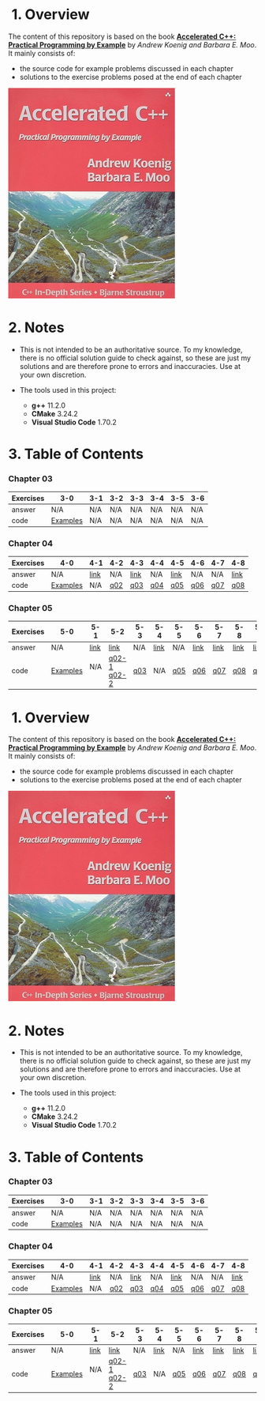 #  1. Overview
The content of this repository is based on the book [**Accelerated C++: Practical Programming by Example**](https://www.amazon.com/Accelerated-C-Practical-Programming-Example/dp/020170353X) by _Andrew Koenig and Barbara E. Moo_. It mainly consists of:
* the source code for example problems discussed in each chapter
* solutions to the exercise problems posed at the end of each chapter

![](book-cover.jpg)

# 2. Notes
* This is not intended to be an authoritative source. To my knowledge, there is no official solution guide to check against, so these are just my solutions and are therefore prone to errors and inaccuracies. Use at your own discretion.

* The tools used in this project:
	* **g++** 11.2.0
	* **CMake** 3.24.2
	* **Visual Studio Code** 1.70.2

# 3. Table of Contents
### Chapter 03
| Exercises | 3-0 | 3-1 | 3-2 | 3-3 | 3-4 | 3-5 | 3-6 |
|-----------|-----|-----|-----|-----|-----|-----|-----|
| answer    | N/A | N/A | N/A | N/A | N/A | N/A | N/A |
| code      | [Examples](/Chapter%2004/Examples) | N/A | N/A | N/A | N/A | N/A | N/A |
### Chapter 04
| Exercises | 4-0 | 4-1 | 4-2 | 4-3 | 4-4 | 4-5 | 4-6 | 4-7 | 4-8 |
|-----------|-----|-----|-----|-----|-----|-----|-----|-----|-----|
| answer    | N/A | [link](/Chapter%2004/Exercises#q4-1-we-noted-in-42365-that-it-is-essential-that-the-argument-types-in-a-call-to-max-match-exactly-will-the-following-code-work-if-there-is-a-problem-how-would-you-fix-it) | N/A |[link](/Chapter%2004/Exercises#q4-3-what-happens-if-we-rewrite-the-previous-program-to-allow-values-up-to-but-not-including-1000-but-neglect-to-change-the-arguments-to-setw-rewrite-the-program-to-be-more-robust-in-the-face-of-changes-that-allow-i-to-grow-without-adjusting-the-setw-arguments) | N/A | [link](/Chapter%2004/Exercises#q4-5-write-a-function-that-reads-words-from-an-input-stream-and-stores-them-in-a-vector-use-that-function-both-to-write-programs-that-count-the-number-of-words-in-the-input-and-to-count-how-many-times-each-word-occurred) | N/A | N/A | [link](/Chapter%2004/Exercises#q4-8-if-the-following-code-is-legal-what-can-we-infer-about-the-return-type-of-f) |
| code      | [Examples](/Chapter%2004/Examples) | N/A | [q02](/Chapter%2004/Exercises/q02.cpp) | [q03](/Chapter%2004/Exercises/q03.cpp) | [q04](/Chapter%2004/Exercises/q04.cpp) | [q05](/Chapter%2004/Exercises/q05.cpp) | [q06](/Chapter%2004/Exercises/q06.cpp) | [q07](/Chapter%2004/Exercises/q07.cpp) | [q08](/Chapter%2004/Exercises/q08.cpp) |
### Chapter 05
| Exercises | 5-0 | 5-1 | 5-2 | 5-3 | 5-4 | 5-5 | 5-6 | 5-7 | 5-8 | 5-9 | 5-10 | 5-11 |
|-----------|-----|-----|-----|-----|-----|-----|-----|-----|-----|-----|------|------|
| answer    | N/A | [link](/Chapter%2005/Exercises#q5-1-design-and-implement-a-program-to-produce-a-permuted-index) | [link](/Chapter%2005/Exercises#q5-2-write-the-complete-new-version-of-the-student-grading-program-which-extracts-records-for-failing-students-using-vectors-write-another-that-uses-lists-measure-the-performance) | N/A | [link](/Chapter%2005/Exercises#q5-4-look-again-at-the-driver-functions-you-wrote-in-the-previous-exercise-note-that-it-is-possible-to-write-a-driver-that-differs-only-in-the-declaration-of-the-type-for-the-data-structure-that-holds-the-input-file-if-your-vector-and-list-test-drivers-differ-in-any-other-way-rewrite-them-so-that-they-differ-only-in-this-declaration) | N/A | [link](/Chapter%2005/Exercises#q5-6-rewrite-the-extract_fails-function-from-51177-so-that-instead-of-erasing-each-failing-student-from-the-input-vector-v-it-copies-the-records-for-the-passing-students-to-the-beginning-of-v-and-then-uses-the-resize-function-to-remove-the-extra-elements-from-the-end-of-v-how-does-the-performance-of-this-version-compare-with-the-one-in-51177) | [link](/Chapter%2005/Exercises#q5-7-given-the-implementation-of-frame-in-58193-and-the-code-fragment-below-describe-what-happens-in-this-call-in-particular-trace-through-how-both-the-width-function-and-the-frame-function-operate-now-run-this-code-if-the-results-differ-from-your-expectations-first-understand-why-your-expectations-and-the-program-differ-and-then-change-one-to-match-the-other) | [link](/Chapter%2005/Exercises#q5-8-in-the-hcat-function-from-58395-what-would-happen-if-we-defined-s-outside-the-scope-of-the-while-rewrite-and-execute-the-program-to-confirm-your-hypothesis) | [link](/Chapter%2005/Exercises#q5-9-write-a-program-to-write-the-lowercase-words-in-the-input-followed-by-the-uppercase-words) | N/A | N/A |
| code      | [Examples](/Chapter%2005/Examples) | N/A  | [q02-1](/Chapter%2005/Exercises/q02-1.cpp)<br/>[q02-2](/Chapter%2005/Exercises/q02-2.cpp) | [q03](/Chapter%2005/Exercises/q03.cpp) | N/A | [q05](/Chapter%2005/Exercises/q05.cpp) | [q06](/Chapter%2005/Exercises/q06.cpp) | [q07](/Chapter%2005/Exercises/q07.cpp) | [q08](/Chapter%2005/Exercises/q08.cpp) | [q09](/Chapter%2005/Exercises/q09.cpp) | [q10](/Chapter%2005/Exercises/q10.cpp) | N/A |
#  1. Overview
The content of this repository is based on the book [**Accelerated C++: Practical Programming by Example**](https://www.amazon.com/Accelerated-C-Practical-Programming-Example/dp/020170353X) by _Andrew Koenig and Barbara E. Moo_. It mainly consists of:
* the source code for example problems discussed in each chapter
* solutions to the exercise problems posed at the end of each chapter

![](book-cover.jpg)

# 2. Notes
* This is not intended to be an authoritative source. To my knowledge, there is no official solution guide to check against, so these are just my solutions and are therefore prone to errors and inaccuracies. Use at your own discretion.

* The tools used in this project:
	* **g++** 11.2.0
	* **CMake** 3.24.2
	* **Visual Studio Code** 1.70.2

# 3. Table of Contents
### Chapter 03
| Exercises | 3-0 | 3-1 | 3-2 | 3-3 | 3-4 | 3-5 | 3-6 |
|-----------|-----|-----|-----|-----|-----|-----|-----|
| answer    | N/A | N/A | N/A | N/A | N/A | N/A | N/A |
| code      | [Examples](/Chapter%2004/Examples) | N/A | N/A | N/A | N/A | N/A | N/A |
### Chapter 04
| Exercises | 4-0 | 4-1 | 4-2 | 4-3 | 4-4 | 4-5 | 4-6 | 4-7 | 4-8 |
|-----------|-----|-----|-----|-----|-----|-----|-----|-----|-----|
| answer    | N/A | [link](/Chapter%2004/Exercises#q4-1-we-noted-in-42365-that-it-is-essential-that-the-argument-types-in-a-call-to-max-match-exactly-will-the-following-code-work-if-there-is-a-problem-how-would-you-fix-it) | N/A |[link](/Chapter%2004/Exercises#q4-3-what-happens-if-we-rewrite-the-previous-program-to-allow-values-up-to-but-not-including-1000-but-neglect-to-change-the-arguments-to-setw-rewrite-the-program-to-be-more-robust-in-the-face-of-changes-that-allow-i-to-grow-without-adjusting-the-setw-arguments) | N/A | [link](/Chapter%2004/Exercises#q4-5-write-a-function-that-reads-words-from-an-input-stream-and-stores-them-in-a-vector-use-that-function-both-to-write-programs-that-count-the-number-of-words-in-the-input-and-to-count-how-many-times-each-word-occurred) | N/A | N/A | [link](/Chapter%2004/Exercises#q4-8-if-the-following-code-is-legal-what-can-we-infer-about-the-return-type-of-f) |
| code      | [Examples](/Chapter%2004/Examples) | N/A | [q02](/Chapter%2004/Exercises/q02.cpp) | [q03](/Chapter%2004/Exercises/q03.cpp) | [q04](/Chapter%2004/Exercises/q04.cpp) | [q05](/Chapter%2004/Exercises/q05.cpp) | [q06](/Chapter%2004/Exercises/q06.cpp) | [q07](/Chapter%2004/Exercises/q07.cpp) | [q08](/Chapter%2004/Exercises/q08.cpp) |
### Chapter 05
| Exercises | 5-0 | 5-1 | 5-2 | 5-3 | 5-4 | 5-5 | 5-6 | 5-7 | 5-8 | 5-9 | 5-10 | 5-11 |
|-----------|-----|-----|-----|-----|-----|-----|-----|-----|-----|-----|------|------|
| answer    | N/A | [link](/Chapter%2005/Exercises#q5-1-design-and-implement-a-program-to-produce-a-permuted-index) | [link](/Chapter%2005/Exercises#q5-2-write-the-complete-new-version-of-the-student-grading-program-which-extracts-records-for-failing-students-using-vectors-write-another-that-uses-lists-measure-the-performance) | N/A | [link](/Chapter%2005/Exercises#q5-4-look-again-at-the-driver-functions-you-wrote-in-the-previous-exercise-note-that-it-is-possible-to-write-a-driver-that-differs-only-in-the-declaration-of-the-type-for-the-data-structure-that-holds-the-input-file-if-your-vector-and-list-test-drivers-differ-in-any-other-way-rewrite-them-so-that-they-differ-only-in-this-declaration) | N/A | [link](/Chapter%2005/Exercises#q5-6-rewrite-the-extract_fails-function-from-51177-so-that-instead-of-erasing-each-failing-student-from-the-input-vector-v-it-copies-the-records-for-the-passing-students-to-the-beginning-of-v-and-then-uses-the-resize-function-to-remove-the-extra-elements-from-the-end-of-v-how-does-the-performance-of-this-version-compare-with-the-one-in-51177) | [link](/Chapter%2005/Exercises#q5-7-given-the-implementation-of-frame-in-58193-and-the-code-fragment-below-describe-what-happens-in-this-call-in-particular-trace-through-how-both-the-width-function-and-the-frame-function-operate-now-run-this-code-if-the-results-differ-from-your-expectations-first-understand-why-your-expectations-and-the-program-differ-and-then-change-one-to-match-the-other) | [link](/Chapter%2005/Exercises#q5-8-in-the-hcat-function-from-58395-what-would-happen-if-we-defined-s-outside-the-scope-of-the-while-rewrite-and-execute-the-program-to-confirm-your-hypothesis) | [link](/Chapter%2005/Exercises#q5-9-write-a-program-to-write-the-lowercase-words-in-the-input-followed-by-the-uppercase-words) | N/A | N/A |
| code      | [Examples](/Chapter%2005/Examples) | N/A  | [q02-1](/Chapter%2005/Exercises/q02-1.cpp)<br/>[q02-2](/Chapter%2005/Exercises/q02-2.cpp) | [q03](/Chapter%2005/Exercises/q03.cpp) | N/A | [q05](/Chapter%2005/Exercises/q05.cpp) | [q06](/Chapter%2005/Exercises/q06.cpp) | [q07](/Chapter%2005/Exercises/q07.cpp) | [q08](/Chapter%2005/Exercises/q08.cpp) | [q09](/Chapter%2005/Exercises/q09.cpp) | [q10](/Chapter%2005/Exercises/q10.cpp) | N/A |
